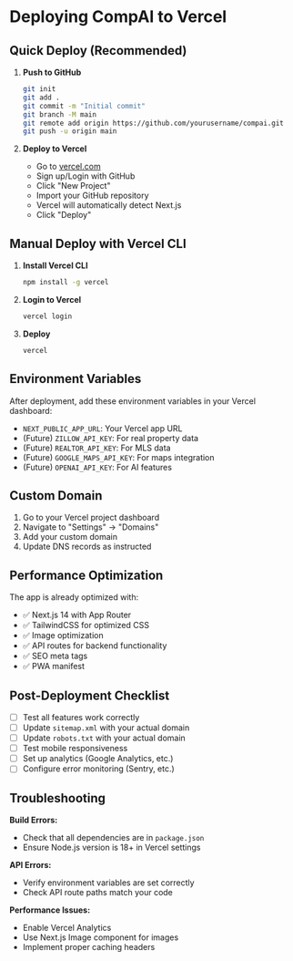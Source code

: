 # Deploying CompAI to Vercel

## Quick Deploy (Recommended)

1. **Push to GitHub**
   ```bash
   git init
   git add .
   git commit -m "Initial commit"
   git branch -M main
   git remote add origin https://github.com/yourusername/compai.git
   git push -u origin main
   ```

2. **Deploy to Vercel**
   - Go to [vercel.com](https://vercel.com)
   - Sign up/Login with GitHub
   - Click "New Project"
   - Import your GitHub repository
   - Vercel will automatically detect Next.js
   - Click "Deploy"

## Manual Deploy with Vercel CLI

1. **Install Vercel CLI**
   ```bash
   npm install -g vercel
   ```

2. **Login to Vercel**
   ```bash
   vercel login
   ```

3. **Deploy**
   ```bash
   vercel
   ```

## Environment Variables

After deployment, add these environment variables in your Vercel dashboard:

- `NEXT_PUBLIC_APP_URL`: Your Vercel app URL
- (Future) `ZILLOW_API_KEY`: For real property data
- (Future) `REALTOR_API_KEY`: For MLS data
- (Future) `GOOGLE_MAPS_API_KEY`: For maps integration
- (Future) `OPENAI_API_KEY`: For AI features

## Custom Domain

1. Go to your Vercel project dashboard
2. Navigate to "Settings" → "Domains"
3. Add your custom domain
4. Update DNS records as instructed

## Performance Optimization

The app is already optimized with:
- ✅ Next.js 14 with App Router
- ✅ TailwindCSS for optimized CSS
- ✅ Image optimization
- ✅ API routes for backend functionality
- ✅ SEO meta tags
- ✅ PWA manifest

## Post-Deployment Checklist

- [ ] Test all features work correctly
- [ ] Update `sitemap.xml` with your actual domain
- [ ] Update `robots.txt` with your actual domain
- [ ] Test mobile responsiveness
- [ ] Set up analytics (Google Analytics, etc.)
- [ ] Configure error monitoring (Sentry, etc.)

## Troubleshooting

**Build Errors:**
- Check that all dependencies are in `package.json`
- Ensure Node.js version is 18+ in Vercel settings

**API Errors:**
- Verify environment variables are set correctly
- Check API route paths match your code

**Performance Issues:**
- Enable Vercel Analytics
- Use Next.js Image component for images
- Implement proper caching headers
